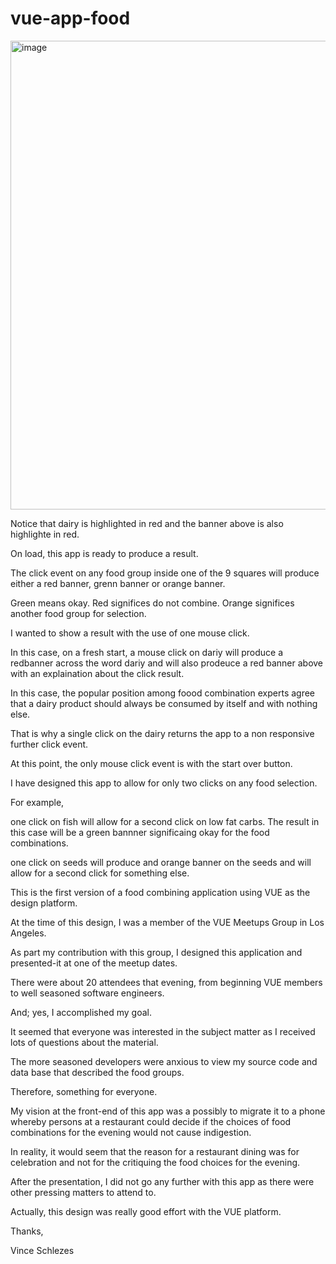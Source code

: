 # vue-app-food

<img width="1322" height="750" alt="image" src="https://github.com/user-attachments/assets/e4e81a76-a4d0-4e6b-a2c1-692b0f1c0280" />

Notice that dairy is highlighted in red and the banner above is also highlighte in red.

On load, this app is ready to produce a result.

The click event on any food group inside one of the 9 squares will produce either a red banner, grenn banner or orange banner.

Green means okay. Red significes do not combine. Orange significes another food group for selection.

I wanted to show a result with the use of one mouse click.

In this case, on a fresh start, a mouse click on dariy will produce a redbanner across the word dariy and will also prodeuce a red banner above with an explaination about the click result.

In this case, the popular position among foood combination experts agree that a dairy product should always be consumed by itself and with nothing else.

That is why a single click on the dairy returns the app to a non responsive further click event.

At this point, the only mouse click event is with the start over button.

I have designed this app to allow for only two clicks on any food selection.

For example, 

one click on fish will allow for a second click on low fat carbs.  The result in this case will be a green bannner significaing okay for the food combinations.

one click on seeds will produce and orange banner on the seeds and will allow for a second click for something else.

This is the first version of a food combining application using VUE as the design platform.  

At the time of this design, I was a member of the VUE Meetups Group in Los Angeles.  

As part my contribution with this group, I designed this application and presented-it at one of the meetup dates.

There were about 20 attendees that evening, from beginning VUE members to well seasoned software engineers.

And; yes, I accomplished my goal.

It seemed that everyone was interested in the subject matter as I received lots of questions about the material.

The more seasoned developers were anxious to view my source code and data base that described the food groups.

Therefore, something for everyone.

My vision at the front-end of this app was a possibly to migrate it to a phone whereby persons at a restaurant could decide if the choices of food combinations for the evening would not cause indigestion.

In reality, it would seem that the reason for a restaurant dining was for celebration and not for the critiquing the food choices for the evening.

After the presentation, I did not go any further with this app as there were other pressing matters to attend to.

Actually, this design was really good effort with the VUE platform.

Thanks,

Vince Schlezes










